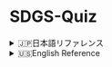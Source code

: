 # SDGS-Quiz

<details>
<summary>
🇯🇵日本語リファレンス
</summary>
<br>
学校のテスト対策で作りました。

## 👨‍🏫 使い方

1. Python環境でmain_jp.pyを実行する。
2. 問題画像が表示され、わかったらどこかのキーを押す。
3. コンソール画面に答えの番号を入力。
4. 3秒後に次の問題が表示される。
5. 17問解いたら終了。

※答えの番号はSDGSロゴの左上に書いてある正式な番号です。詳しくはファイルに同梱されているgoals_jp.txt内、もしくはPythonプログラム内1番上のコメントアウトに記載されています。

※31行目から41行目の"path"と定義された配列に表示したい画像のパスを答えの番号順にいれることで違う問題を作成することもできます。
</details>

<details>
<summary>
🇺🇸English Reference
</summary>
<br>
I made it in preparation for a school test.

## 👨‍🏫 How to use

1. Run main_en.py in the Python environme
2. The image of the question is displayed, and if you understand it, press any key.
3. Enter the answer number in the console screen.
4. After 3 seconds, the next question will be displayed.
5. After solving 17 questions, the program ends.

※The answer number is the official number written in the upper left corner of the SDGS logo. You can find the details in the file goals_en.txt included in the file, or in the comment out at the top of the Python program.

※You can also create different questions by entering the paths of the images you want to display in the array defined as "path" in lines 31 to 41, in the order of the answer numbers.
</details>

